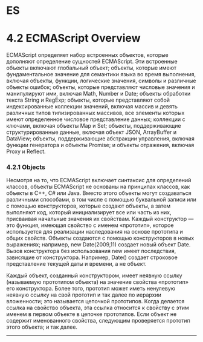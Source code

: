 # ES

# 4.2 ECMAScript Overview

ECMAScript определяет набор встроенных объектов, которые дополняют определение сущностей ECMAScript. Эти встроенные объекты включают глобальный объект; объекты, которые имеют фундаментальное значение для семантики языка во время выполнения, включая объекты, функции, логические значения, символы и различные объекты ошибок; объекты, которые представляют числовые значения и манипулируют ими, включая Math, Number и Date; объекты обработки текста String и RegExp; объекты, которые представляют собой индексированные коллекции значений, включая массив и девять различных типов типизированных массивов, все элементы которых имеют определенное числовое представление данных; коллекции с ключами, включая объекты Map и Set; объекты, поддерживающие структурированные данные, включая объект JSON, ArrayBuffer и DataView; объекты, поддерживающие абстракции управления, включая функции генератора и объекты Promise; и объекты отражения, включая Proxy и Reflect.  

### 4.2.1 Objects

Несмотря на то, что ECMAScript включает синтаксис для определений классов, объекты ECMAScript не основаны на принципах классов, как объекты в C++, C# или Java. Вместо этого объекты могут создаваться различными способами, в том числе с помощью буквальной записи или с помощью конструкторов, которые создают объекты, а затем выполняют код, который инициализирует все или часть из них, присваивая начальные значения их свойствам. Каждый конструктор — это функция, имеющая свойство с именем «прототип», которое используется для реализации наследования на основе прототипа и общих свойств. Объекты создаются с помощью конструкторов в новых выражениях; например, new Date(2009,11) создает новый объект Date. Вызов конструктора без использования new имеет последствия, зависящие от конструктора. Например, Date() создает строковое представление текущей даты и времени, а не объект.  

Каждый объект, созданный конструктором, имеет неявную ссылку (называемую прототипом объекта) на значение свойства «прототип» его конструктора. Более того, прототип может иметь ненулевую неявную ссылку на свой прототип и так далее по иерархии вложенности; это называется цепочкой прототипов. Когда делается ссылка на свойство объекта, эта ссылка относится к свойству с этим именем в первом объекте в цепочке прототипов. Если объект не содержит именованного свойства, следующим проверяется прототип этого объекта; и так далее.  

---  

